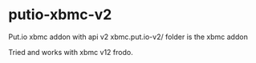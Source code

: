 putio-xbmc-v2
=============

Put.io xbmc addon with api v2
xbmc.put.io-v2/ folder is the xbmc addon

Tried and works with xbmc v12 frodo.


